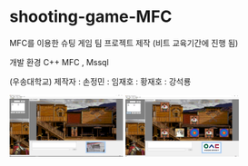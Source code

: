 # shooting-game-MFC
MFC를 이용한 슈팅 게임 팀 프로젝트 제작 (비트 교육기간에 진행 됨)

개발 환경
  C++ MFC , Mssql

(우송대학교)
제작자 : 손정민
      : 임재호
      : 황재호
      : 강석룡
      


<div>
<img width="200" src="https://github.com/jungmin3834/shooting-game-MFC/blob/master/image/im1.png">
<img width="200" src="https://github.com/jungmin3834/shooting-game-MFC/blob/master/image/im2.png">
</div>
